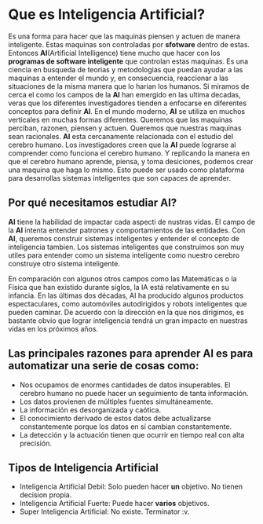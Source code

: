 # Que es Inteligencia Artificial?

Es una forma para hacer que las maquinas piensen y actuen de manera inteligente. Estas maquinas son controladas por **sfotware** dentro de estas. Entonces **AI**(Artificial Intelligence) tiene mucho que hacer con los **programas de software inteligente** que controlan estas maquinas. Es una ciencia en busqueda de teorias y metodologias que puedan ayudar a las maquinas a entender el mundo y, en consecuencia, reaccionar  a las situaciones de la misma manera que lo harian los humanos.
Si miramos de cerca el como los campos de la **AI** han emergido en las ultima decadas, veras que los diferentes investigadores tienden a enfocarse en diferentes conceptos para definir **AI**. En el mundo moderno, **AI** se utiliza en muchos verticales en muchas formas diferentes. Queremos que las maquinas perciban, razonen, piensen y actuen. Queremos que nuestras maquinas sean racionales.
**AI** esta cercanamente relacionada con el estudio del cerebro humano. Los investigadores creen que la **AI** puede lograrse al comprender como funciona el cerebro humano. Y replicando la manera en que el cerebro humano aprende, piensa, y toma desiciones, podemos crear una maquina que haga lo mismo. Esto puede ser usado como plataforma para desarrollas sistemas inteligentes que son capaces de aprender.

## Por qué necesitamos estudiar AI?

**AI** tiene la habilidad de impactar cada aspecti de nustras vidas. El campo de la **AI** intenta entender patrones y comportamientos de las entidades. Con **AI**, queremos construir sistemas inteligentes y entender el concepto de inteligencia tambien. Los sistemas inteligentes que construimos son muy utiles para entender como un sistema inteligente como nuestro cerebro construye otro sistema inteligente.

En comparación con algunos otros campos como las Matemáticas o la Física que han existido durante siglos, la IA está relativamente en su infancia. En las últimas dos décadas, AI ha producido algunos productos espectaculares, como automóviles autodirigidos y robots inteligentes que pueden caminar. De acuerdo con la dirección en la que nos dirigimos, es bastante obvio que lograr inteligencia tendrá un gran impacto en nuestras vidas en los próximos años.

## Las principales razones para aprender AI es para automatizar una serie de cosas como:

- Nos ocupamos de enormes cantidades de datos insuperables. El cerebro humano no puede hacer un seguimiento de tanta información.
- Los datos provienen de múltiples fuentes simultáneamente.
- La información es desorganizada y caótica.
- El conocimiento derivado de estos datos debe actualizarse constantemente porque los datos en sí cambian constantemente.
- La detección y la actuación tienen que ocurrir en tiempo real con alta precisión.




## Tipos de Inteligencia Artificial

- Inteligencia Artificial Debil: Solo pueden hacer **un** objetivo. No tienen decision propia.
- Inteligencia Artificial Fuerte: Puede hacer **varios** objetivos.
- Super Inteligencia Artificial: No existe. Terminator :v.






